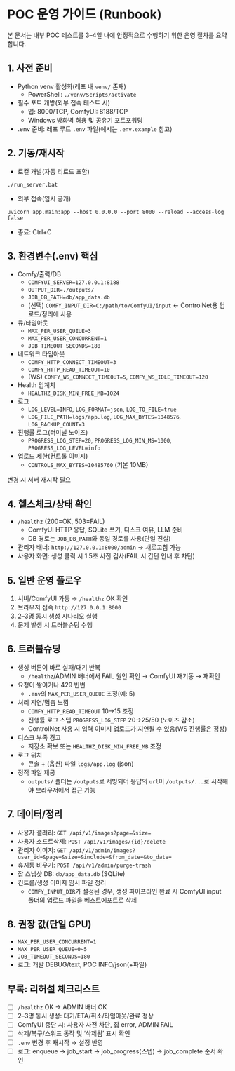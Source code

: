 # POC 운영 가이드 (Runbook)

본 문서는 내부 POC 테스트를 3–4일 내에 안정적으로 수행하기 위한 운영 절차를 요약합니다.

## 1. 사전 준비
- Python venv 활성화(레포 내 `venv/` 존재)
  - PowerShell: `./venv/Scripts/activate`
- 필수 포트 개방(외부 접속 테스트 시)
  - 앱: 8000/TCP, ComfyUI: 8188/TCP
  - Windows 방화벽 허용 및 공유기 포트포워딩
- .env 준비: 레포 루트 `.env` 파일(예시는 `.env.example` 참고)

## 2. 기동/재시작
- 로컬 개발(자동 리로드 포함)
```
./run_server.bat
```
- 외부 접속(임시 공개)
```
uvicorn app.main:app --host 0.0.0.0 --port 8000 --reload --access-log false
```
- 종료: Ctrl+C

## 3. 환경변수(.env) 핵심
- Comfy/출력/DB
  - `COMFYUI_SERVER=127.0.0.1:8188`
  - `OUTPUT_DIR=./outputs/`
  - `JOB_DB_PATH=db/app_data.db`
  - (선택) `COMFY_INPUT_DIR=C:/path/to/ComfyUI/input`  ← ControlNet용 업로드/정리에 사용
- 큐/타임아웃
  - `MAX_PER_USER_QUEUE=3`
  - `MAX_PER_USER_CONCURRENT=1`
  - `JOB_TIMEOUT_SECONDS=180`
- 네트워크 타임아웃
  - `COMFY_HTTP_CONNECT_TIMEOUT=3`
  - `COMFY_HTTP_READ_TIMEOUT=10`
  - (WS) `COMFY_WS_CONNECT_TIMEOUT=5`, `COMFY_WS_IDLE_TIMEOUT=120`
- Health 임계치
  - `HEALTHZ_DISK_MIN_FREE_MB=1024`
- 로그
  - `LOG_LEVEL=INFO`, `LOG_FORMAT=json`, `LOG_TO_FILE=true`
  - `LOG_FILE_PATH=logs/app.log`, `LOG_MAX_BYTES=1048576`, `LOG_BACKUP_COUNT=3`
- 진행률 로그(터미널 노이즈)
  - `PROGRESS_LOG_STEP=20`, `PROGRESS_LOG_MIN_MS=1000`, `PROGRESS_LOG_LEVEL=info`
 - 업로드 제한(컨트롤 이미지)
   - `CONTROLS_MAX_BYTES=10485760` (기본 10MB)

변경 시 서버 재시작 필요

## 4. 헬스체크/상태 확인
- `/healthz` (200=OK, 503=FAIL)
  - ComfyUI HTTP 응답, SQLite 쓰기, 디스크 여유, LLM 준비
  - DB 경로는 `JOB_DB_PATH`와 동일 경로를 사용(단일 진실)
- 관리자 배너: `http://127.0.0.1:8000/admin` → 새로고침 가능
- 사용자 화면: 생성 클릭 시 1.5초 사전 검사(FAIL 시 간단 안내 후 차단)

## 5. 일반 운영 플로우
1) 서버/ComfyUI 가동 → `/healthz` OK 확인
2) 브라우저 접속 `http://127.0.0.1:8000`
3) 2–3명 동시 생성 시나리오 실행
4) 문제 발생 시 트러블슈팅 수행

## 6. 트러블슈팅
- 생성 버튼이 바로 실패/대기 반복
  - `/healthz`/ADMIN 배너에서 FAIL 원인 확인 → ComfyUI 재기동 → 재확인
- 요청이 쌓이거나 429 빈번
  - `.env`의 `MAX_PER_USER_QUEUE` 조정(예: 5)
- 처리 지연/멈춤 느낌
  - `COMFY_HTTP_READ_TIMEOUT` 10→15 조정
  - 진행률 로그 스텝 `PROGRESS_LOG_STEP` 20→25/50 (노이즈 감소)
  - ControlNet 사용 시 입력 이미지 업로드가 지연될 수 있음(WS 진행률은 정상)
- 디스크 부족 경고
  - 저장소 확보 또는 `HEALTHZ_DISK_MIN_FREE_MB` 조정
- 로그 위치
  - 콘솔 + (옵션) 파일 `logs/app.log` (json)
 - 정적 파일 제공
   - `outputs/` 폴더는 `/outputs`로 서빙되어 응답의 `url`이 `/outputs/...`로 시작해야 브라우저에서 접근 가능

## 7. 데이터/정리
- 사용자 갤러리: `GET /api/v1/images?page=&size=`
- 사용자 소프트삭제: `POST /api/v1/images/{id}/delete`
- 관리자 이미지: `GET /api/v1/admin/images?user_id=&page=&size=&include=&from_date=&to_date=`
- 휴지통 비우기: `POST /api/v1/admin/purge-trash`
- 잡 스냅샷 DB: `db/app_data.db` (SQLite)
 - 컨트롤/생성 이미지 임시 파일 정리
   - `COMFY_INPUT_DIR`가 설정된 경우, 생성 파이프라인 완료 시 ComfyUI input 폴더의 업로드 파일을 베스트에포트로 삭제

## 8. 권장 값(단일 GPU)
- `MAX_PER_USER_CONCURRENT=1`
- `MAX_PER_USER_QUEUE=0~5`
- `JOB_TIMEOUT_SECONDS=180`
- 로그: 개발 DEBUG/text, POC INFO/json(+파일)

## 부록: 리허설 체크리스트
- [ ] `/healthz` OK → ADMIN 배너 OK
- [ ] 2–3명 동시 생성: 대기/ETA/취소/타임아웃/완료 정상
- [ ] ComfyUI 중단 시: 사용자 사전 차단, 잡 error, ADMIN FAIL
- [ ] 삭제/복구/스위프 동작 및 ‘삭제됨’ 표시 확인
- [ ] `.env` 변경 후 재시작 → 설정 반영
- [ ] 로그: enqueue → job_start → job_progress(스텝) → job_complete 순서 확인
